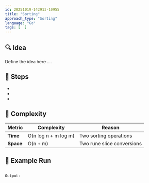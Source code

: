 ```yaml
---
id: 20251019-142913-10955
title: "Sorting"
approach_type: "Sorting"
language: "Go"
tags: [  ]
---
```


## 🔍 Idea
Define the idea here ....

## 🧩 Steps
* 
*
*

## 🧮 Complexity
| Metric | Complexity | Reason |
|--------|------------|--------|
| **Time** | O(n log n + m log m) | Two sorting operations |
| **Space** | O(n + m) | Two rune slice conversions |

## 🧠 Example Run
```go

```
```bash
Output: 


```
